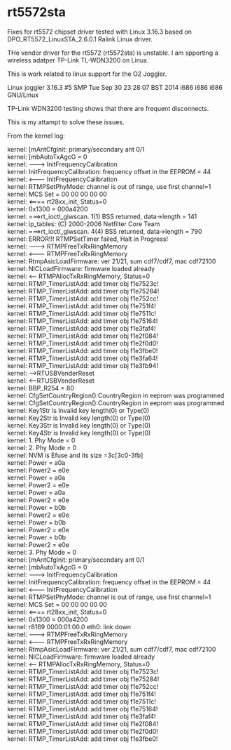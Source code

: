 rt5572sta
=========

Fixes for rt5572 chipset driver tested with Linux 3.16.3 based on DPO_RT5572_LinuxSTA_2.6.0.1 Ralink Linux driver.

THe vendor driver for the rt5572 (rt5572sta) is unstable. I am spporting a wireless adatper TP-Link TL-WDN3200 on Linux.

This is work related to linux support for the O2 Joggler.

Linux joggler 3.16.3 #5 SMP Tue Sep 30 23:28:07 BST 2014 i686 i686 i686 GNU/Linux

TP-Link WDN3200 testing shows that there are frequent disconnects.

This is my attampt to solve these issues.

From the kernel log:

 kernel: [mAntCfgInit: primary/secondary ant 0/1  
 kernel: [mbAutoTxAgcG = 0  
 kernel: ---> InitFrequencyCalibration  
 kernel: InitFrequencyCalibration: frequency offset in the EEPROM = 44  
 kernel: <--- InitFrequencyCalibration  
 kernel: RTMPSetPhyMode: channel is out of range, use first channel=1  
 kernel: MCS Set = 00 00 00 00 00  
 kernel: <==== rt28xx_init, Status=0  
 kernel: 0x1300 = 000a4200  
 kernel: ===>rt_ioctl_giwscan. 1(1) BSS returned, data->length = 141  
 kernel: ip_tables: (C) 2000-2006 Netfilter Core Team  
 kernel: ===>rt_ioctl_giwscan. 4(4) BSS returned, data->length = 790  
 kernel: ERROR!!! RTMPSetTimer failed, Halt in Progress!  
 kernel: ---> RTMPFreeTxRxRingMemory  
 kernel: <--- RTMPFreeTxRxRingMemory  
 kernel: RtmpAsicLoadFirmware: ver 21/21, sum cdf7/cdf7, mac cdf72100  
 kernel: NICLoadFirmware: firmware loaded already  
 kernel: <-- RTMPAllocTxRxRingMemory, Status=0  
 kernel: RTMP_TimerListAdd: add timer obj f1e7523c!  
 kernel: RTMP_TimerListAdd: add timer obj f1e75284!  
 kernel: RTMP_TimerListAdd: add timer obj f1e752cc!  
 kernel: RTMP_TimerListAdd: add timer obj f1e751f4!  
 kernel: RTMP_TimerListAdd: add timer obj f1e7511c!  
 kernel: RTMP_TimerListAdd: add timer obj f1e75164!  
 kernel: RTMP_TimerListAdd: add timer obj f1e3faf4!  
 kernel: RTMP_TimerListAdd: add timer obj f1e2f084!  
 kernel: RTMP_TimerListAdd: add timer obj f1e2f0d0!  
 kernel: RTMP_TimerListAdd: add timer obj f1e3fbe0!  
 kernel: RTMP_TimerListAdd: add timer obj f1e3fa64!  
 kernel: RTMP_TimerListAdd: add timer obj f1e3fb94!  
 kernel: -->RTUSBVenderReset  
 kernel: <--RTUSBVenderReset  
 kernel: BBP_R254 = 80  
 kernel: CfgSetCountryRegion():CountryRegion in eeprom was programmed  
 kernel: CfgSetCountryRegion():CountryRegion in eeprom was programmed  
 kernel: Key1Str is Invalid key length(0) or Type(0)  
 kernel: Key2Str is Invalid key length(0) or Type(0)  
 kernel: Key3Str is Invalid key length(0) or Type(0)  
 kernel: Key4Str is Invalid key length(0) or Type(0)  
 kernel: 1. Phy Mode = 0  
 kernel: 2. Phy Mode = 0  
 kernel: NVM is Efuse and its size =3c[3c0-3fb]  
 kernel: Power = a0a  
 kernel: Power2 = e0e  
 kernel: Power = a0a  
 kernel: Power2 = e0e  
 kernel: Power = a0a  
 kernel: Power2 = e0e  
 kernel: Power = b0b  
 kernel: Power2 = e0e  
 kernel: Power = b0b  
 kernel: Power2 = e0e  
 kernel: Power = b0b  
 kernel: Power2 = e0e  
 kernel: 3. Phy Mode = 0  
 kernel: [mAntCfgInit: primary/secondary ant 0/1  
 kernel: [mbAutoTxAgcG = 0  
 kernel: ---> InitFrequencyCalibration  
 kernel: InitFrequencyCalibration: frequency offset in the EEPROM = 44  
 kernel: <--- InitFrequencyCalibration  
 kernel: RTMPSetPhyMode: channel is out of range, use first channel=1  
 kernel: MCS Set = 00 00 00 00 00  
 kernel: <==== rt28xx_init, Status=0  
 kernel: 0x1300 = 000a4200  
 kernel: r8169 0000:01:00.0 eth0: link down  
 kernel: ---> RTMPFreeTxRxRingMemory  
 kernel: <--- RTMPFreeTxRxRingMemory  
 kernel: RtmpAsicLoadFirmware: ver 21/21, sum cdf7/cdf7, mac cdf72100  
 kernel: NICLoadFirmware: firmware loaded already  
 kernel: <-- RTMPAllocTxRxRingMemory, Status=0  
 kernel: RTMP_TimerListAdd: add timer obj f1e7523c!  
 kernel: RTMP_TimerListAdd: add timer obj f1e75284!  
 kernel: RTMP_TimerListAdd: add timer obj f1e752cc!  
 kernel: RTMP_TimerListAdd: add timer obj f1e751f4!  
 kernel: RTMP_TimerListAdd: add timer obj f1e7511c!  
 kernel: RTMP_TimerListAdd: add timer obj f1e75164!  
 kernel: RTMP_TimerListAdd: add timer obj f1e3faf4!  
 kernel: RTMP_TimerListAdd: add timer obj f1e2f084!  
 kernel: RTMP_TimerListAdd: add timer obj f1e2f0d0!  
 kernel: RTMP_TimerListAdd: add timer obj f1e3fbe0!  
   
 
